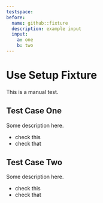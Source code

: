```yaml
---
testspace:
before:
  name: github::fixture
  description: example input
  input: 
    a: one
    b: two
---
```


# Use Setup Fixture
This is a manual test.

## Test Case One
Some description here.

* check this  
* check that

## Test Case Two
Some description here.

* check this
* check that